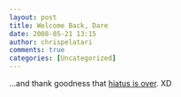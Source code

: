 ```yaml
---
layout: post
title: Welcome Back, Dare
date: 2008-05-21 13:15
author: chrispelatari
comments: true
categories: [Uncategorized]
---
```

<p>...and thank goodness that <a href="http://25hoursaday.com/weblog/">hiatus is over</a>. XD</p>
